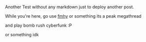 Another Test without any markdown just to deploy another post.

While you're here, go use [fmhy](https://fmhy.net) or something its a peak megathread

and play bomb rush cyberfunk :P 

or something idk